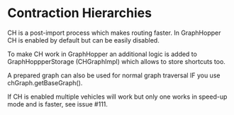 # Contraction Hierarchies

CH is a post-import process which makes routing faster. 
In GraphHopper CH is enabled by default but can be easily disabled.

To make CH work in GraphHopper an additional logic is added to GraphHoppperStorage (CHGraphImpl) 
which allows to store shortcuts too.

A prepared graph can also be used for normal graph traversal IF you use chGraph.getBaseGraph().

If CH is enabled multiple vehicles will work but only one works in speed-up mode and is faster, see issue #111.
